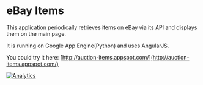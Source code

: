 eBay Items
==========
This application periodically retrieves items on eBay via its API and displays them on the main page.

It is running on Google App Engine(Python) and uses AngularJS.

You could try it here:
[http://auction-items.appspot.com/](http://auction-items.appspot.com/)


[![Analytics](https://ga-beacon.appspot.com/UA-47087323-1/sdsdsxcxc/ebay-items/README)](https://github.com/igrigorik/ga-beacon)
